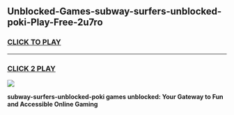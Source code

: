 
## Unblocked-Games-subway-surfers-unblocked-poki-Play-Free-2u7ro
<h3>
<a href="https://premium76.site?title=subway-surfers-unblocked-poki&ref=09A">CLICK TO PLAY</a></h3>
<hr>

<h3>
<a href="https://premium76.site?title=subway-surfers-unblocked-poki&ref=09A">CLICK 2 PLAY</a>
  
</h3>

<a href="https://premium76.site?title=subway-surfers-unblocked-poki&ref=09A"><img src="https://clearcache.store/games.png"></a>


**subway-surfers-unblocked-poki games unblocked: Your Gateway to Fun and Accessible Online Gaming**
